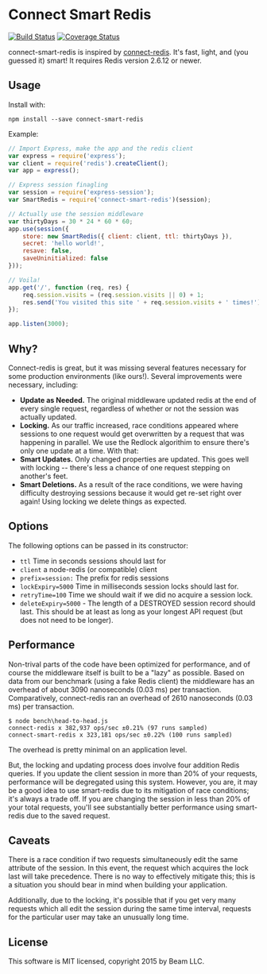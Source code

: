 # Connect Smart Redis

[![Build Status](https://travis-ci.org/MCProHosting/connect-smart-redis.svg)](https://travis-ci.org/MCProHosting/connect-smart-redis) [![Coverage Status](https://coveralls.io/repos/MCProHosting/connect-smart-redis/badge.svg)](https://coveralls.io/r/MCProHosting/connect-smart-redis)

connect-smart-redis is inspired by [connect-redis](http://github.com/tj/connect-redis). It's fast, light, and (you guessed it) smart! It requires Redis version 2.6.12 or newer.

## Usage

Install with:

```
npm install --save connect-smart-redis
```

Example:

```js
// Import Express, make the app and the redis client
var express = require('express');
var client = require('redis').createClient();
var app = express();

// Express session finagling
var session = require('express-session');
var SmartRedis = require('connect-smart-redis')(session);

// Actually use the session middleware
var thirtyDays = 30 * 24 * 60 * 60;
app.use(session({
    store: new SmartRedis({ client: client, ttl: thirtyDays }),
    secret: 'hello world!',
    resave: false,
    saveUninitialized: false
}));

// Voila!
app.get('/', function (req, res) {
    req.session.visits = (req.session.visits || 0) + 1;
    res.send('You visited this site ' + req.session.visits + ' times!');
});

app.listen(3000);
```

## Why?

Connect-redis is great, but it was missing several features necessary for some production environments (like ours!). Several improvements were necessary, including:

 * **Update as Needed.** The original middleware updated redis at the end of every single request, regardless of whether or not the session was actually updated.
 * **Locking.** As our traffic increased, race conditions appeared where sessions to one request would get overwritten by a request that was happening in parallel. We use the Redlock algorithim to ensure there's only one update at a time. With that:
 * **Smart Updates.** Only changed properties are updated. This goes well with locking -- there's less a chance of one request stepping on another's feet.
 * **Smart Deletions.** As a result of the race conditions, we were having difficulty destroying sessions because it would get re-set right over again! Using locking we delete things as expected.

## Options

The following options can be passed in its constructor:

 * `ttl` Time in seconds sessions should last for
 * `client` a node-redis (or compatible) client
 * `prefix=session:` The prefix for redis sessions
 * `lockExpiry=5000` Time in milliseconds session locks should last for.
 * `retryTime=100` Time we should wait if we did no acquire a session lock.
 * `deleteExpiry=5000` - The length of a DESTROYED session record should last. This should be at least as long as your longest API request (but does not need to be longer).

## Performance

Non-trival parts of the code have been optimized for performance, and of course the middleware itself is built to be a "lazy" as possible. Based on data from our benchmark (using a fake Redis client) the middleware has an overhead of about 3090 nanoseconds (0.03 ms) per transaction. Comparatively, connect-redis ran an overhead of 2610 nanoseconds (0.03 ms) per transaction.

```
$ node bench\head-to-head.js
connect-redis x 382,937 ops/sec ±0.21% (97 runs sampled)
connect-smart-redis x 323,181 ops/sec ±0.22% (100 runs sampled)
```

The overhead is pretty minimal on an application level.

But, the locking and updating process does involve four addition Redis queries. If you update the client session in more than 20% of your requests, performance will be degregated using this system. However, you are, it may be a good idea to use smart-redis due to its mitigation of race conditions; it's always a trade off. If you are changing the session in less than 20% of your total requests, you'll see substantially better performance using smart-redis due to the saved request.

## Caveats

There is a race condition if two requests simultaneously edit the same attribute of the session. In this event, the request which acquires the lock last will take precedence. There is no way to effectively mitigate this; this is a situation you should bear in mind when building your application.

Additionally, due to the locking, it's possible that if you get very many requests which all edit the session during the same time interval, requests for the particular user may take an unusually long time.

## License

This software is MIT licensed, copyright 2015 by Beam LLC.
